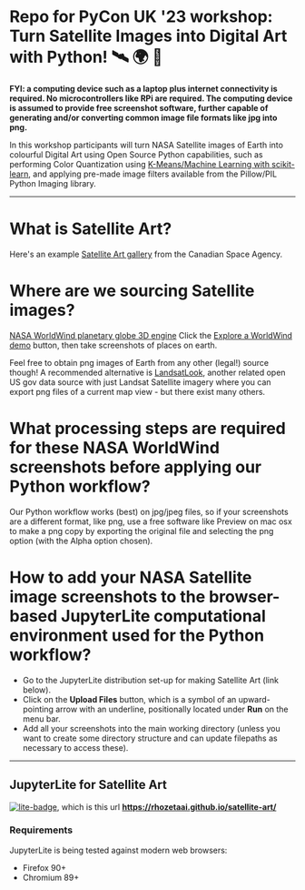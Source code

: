 # Repo for PyCon UK '23 workshop: Turn Satellite Images into Digital Art with Python! 🛰️ 🌍 🎨

**FYI: a computing device such as a laptop plus internet connectivity is required. No microcontrollers like RPi are required. The computing device is assumed to provide free screenshot software, further capable of generating and/or converting common image file formats like jpg into png.**    

In this workshop participants will turn NASA Satellite images of Earth into colourful Digital Art using Open Source Python capabilities, such as performing Color Quantization using [K-Means/Machine Learning with scikit-learn](https://scikit-learn.org/stable/auto_examples/cluster/plot_color_quantization.html), and applying pre-made image filters available from the Pillow/PIL Python Imaging library.

---
# What is Satellite Art?

Here's an example [Satellite Art gallery](https://www.asc-csa.gc.ca/eng/satellites/earth-observation/satelliteart/) from the Canadian Space Agency.

# Where are we sourcing Satellite images?

[NASA WorldWind planetary globe 3D engine](https://worldwind.arc.nasa.gov/)
Click the [Explore a WorldWind demo](https://worldwind.earth/explorer/) button, then take screenshots of places on earth.

Feel free to obtain png images of Earth from any other (legal!) source though! A recommended alternative is [LandsatLook](https://landsatlook.usgs.gov/explore), another related open US gov data source with just Landsat Satellite imagery where you can export png files of a current map view - but there exist many others.

# What processing steps are required for these NASA WorldWind screenshots before applying our Python workflow?
Our Python workflow works (best) on jpg/jpeg files, so if your screenshots are a different format, like png, use a free software like Preview on mac osx to make a png copy by exporting the original file and selecting the png option (with the Alpha option chosen).

# How to add your NASA Satellite image screenshots to the browser-based JupyterLite computational environment used for the Python workflow?
- Go to the JupyterLite distribution set-up for making Satellite Art (link below).
- Click on the **Upload Files** button, which is a symbol of an upward-pointing arrow with an underline, positionally located under **Run** on the menu bar.
- Add all your screenshots into the main working directory (unless you want to create some directory structure and can update filepaths as necessary to access these).



----
## JupyterLite for Satellite Art 

[![lite-badge](https://jupyterlite.rtfd.io/en/latest/_static/badge.svg)](https://rhozetaai.github.io/satellite-art/), which is this url **https://rhozetaai.github.io/satellite-art/**

### Requirements

JupyterLite is being tested against modern web browsers:

- Firefox 90+
- Chromium 89+
